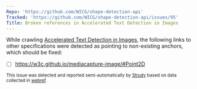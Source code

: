 ```yaml
---
Repo: 'https://github.com/WICG/shape-detection-api'
Tracked: 'https://github.com/WICG/shape-detection-api/issues/95'
Title: Broken references in Accelerated Text Detection in Images
---
```


While crawling [Accelerated Text Detection in Images](https://wicg.github.io/shape-detection-api/text.html), the following links to other specifications were detected as pointing to non-existing anchors, which should be fixed:
* [ ] https://w3c.github.io/mediacapture-image/#Point2D

<sub>This issue was detected and reported semi-automatically by [Strudy](https://github.com/w3c/strudy/) based on data collected in [webref](https://github.com/w3c/webref/).</sub>
